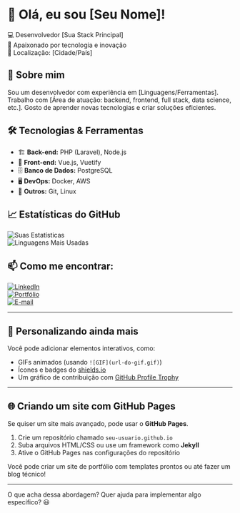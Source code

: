 # 👋 Olá, eu sou [Seu Nome]!

💻 Desenvolvedor [Sua Stack Principal]  
🚀 Apaixonado por tecnologia e inovação  
📍 Localização: [Cidade/País]  

## 🚀 Sobre mim
Sou um desenvolvedor com experiência em [Linguagens/Ferramentas]. Trabalho com [Área de atuação: backend, frontend, full stack, data science, etc.]. Gosto de aprender novas tecnologias e criar soluções eficientes.

## 🛠️ Tecnologias & Ferramentas
- 🏗 **Back-end:** PHP (Laravel), Node.js  
- 🎨 **Front-end:** Vue.js, Vuetify  
- 🗄 **Banco de Dados:** PostgreSQL  
- 🖥 **DevOps:** Docker, AWS  
- 🔧 **Outros:** Git, Linux  

## 📈 Estatísticas do GitHub
![Suas Estatísticas](https://github-readme-stats.vercel.app/api?username=seu-usuario&show_icons=true&theme=dark)  
![Linguagens Mais Usadas](https://github-readme-stats.vercel.app/api/top-langs/?username=seu-usuario&layout=compact&theme=dark)

## 📫 Como me encontrar:
[![LinkedIn](https://img.shields.io/badge/LinkedIn-0077B5?style=for-the-badge&logo=linkedin&logoColor=white)](https://www.linkedin.com/in/seu-usuario/)  
[![Portfólio](https://img.shields.io/badge/Portfólio-000?style=for-the-badge&logo=website&logoColor=white)](https://seusite.com)  
[![E-mail](https://img.shields.io/badge/Email-D14836?style=for-the-badge&logo=gmail&logoColor=white)](mailto:seuemail@email.com)  

---

## 🎨 **Personalizando ainda mais**
Você pode adicionar elementos interativos, como:
- GIFs animados (usando `![GIF](url-do-gif.gif)`)
- Ícones e badges do [shields.io](https://shields.io/)
- Um gráfico de contribuição com [GitHub Profile Trophy](https://github.com/ryo-ma/github-profile-trophy)

---

## 🌐 **Criando um site com GitHub Pages**
Se quiser um site mais avançado, pode usar o **GitHub Pages**.  
1. Crie um repositório chamado `seu-usuario.github.io`
2. Suba arquivos HTML/CSS ou use um framework como **Jekyll**
3. Ative o GitHub Pages nas configurações do repositório  

Você pode criar um site de portfólio com templates prontos ou até fazer um blog técnico!  

---

O que acha dessa abordagem? Quer ajuda para implementar algo específico? 😃
